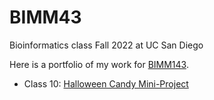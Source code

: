 # BIMM43
Bioinformatics class Fall 2022 at UC San Diego

Here is a portfolio of my work for [BIMM143](https://bioboot.github.io/bimm143_F22/). 

- Class 10: [Halloween Candy Mini-Project]()
